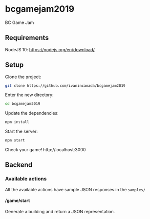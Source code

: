 # bcgamejam2019
BC Game Jam

## Requirements
NodeJS 10: https://nodejs.org/en/download/ 

## Setup
Clone the project:

```bash
git clone https://github.com/ivanincanada/bcgamejam2019
```

Enter the new directory:

```bash
cd bcgamejam2019
```

Update the dependencies:
```bash
npm install
```

Start the server:
```bash
npm start
```
Check your game! http://localhost:3000 

## Backend


### Available actions

All the available actions have sample JSON responses in the `samples/`

#### /game/start

Generate a building and return a JSON representation.

